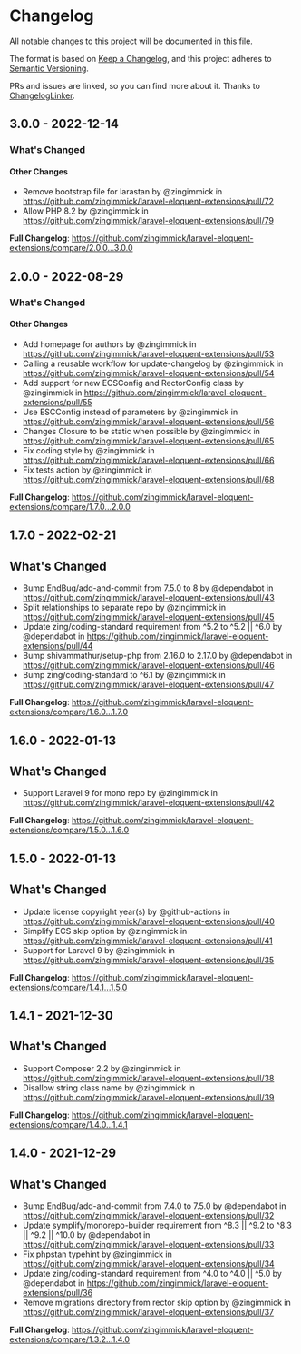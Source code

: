 # Changelog

All notable changes to this project will be documented in this file.

The format is based on [Keep a Changelog](https://keepachangelog.com/en/1.0.0/),
and this project adheres to [Semantic Versioning](https://semver.org/spec/v2.0.0.html).

PRs and issues are linked, so you can find more about it. Thanks to [ChangelogLinker](https://github.com/Symplify/ChangelogLinker).

<!-- changelog-linker -->
## 3.0.0 - 2022-12-14

<!-- Release notes generated using configuration in .github/release.yml at 3.x -->
### What's Changed

#### Other Changes

- Remove bootstrap file for larastan by @zingimmick in https://github.com/zingimmick/laravel-eloquent-extensions/pull/72
- Allow PHP 8.2 by @zingimmick in https://github.com/zingimmick/laravel-eloquent-extensions/pull/79

**Full Changelog**: https://github.com/zingimmick/laravel-eloquent-extensions/compare/2.0.0...3.0.0

## 2.0.0 - 2022-08-29

<!-- Release notes generated using configuration in .github/release.yml at 2.x -->
### What's Changed

#### Other Changes

- Add homepage for authors by @zingimmick in https://github.com/zingimmick/laravel-eloquent-extensions/pull/53
- Calling a reusable workflow for update-changelog by @zingimmick in https://github.com/zingimmick/laravel-eloquent-extensions/pull/54
- Add support for new ECSConfig and RectorConfig class by @zingimmick in https://github.com/zingimmick/laravel-eloquent-extensions/pull/55
- Use ESCConfig instead of parameters by @zingimmick in https://github.com/zingimmick/laravel-eloquent-extensions/pull/56
- Changes Closure to be static when possible by @zingimmick in https://github.com/zingimmick/laravel-eloquent-extensions/pull/65
- Fix coding style by @zingimmick in https://github.com/zingimmick/laravel-eloquent-extensions/pull/66
- Fix tests action by @zingimmick in https://github.com/zingimmick/laravel-eloquent-extensions/pull/68

**Full Changelog**: https://github.com/zingimmick/laravel-eloquent-extensions/compare/1.7.0...2.0.0

## 1.7.0 - 2022-02-21

## What's Changed

- Bump EndBug/add-and-commit from 7.5.0 to 8 by @dependabot in https://github.com/zingimmick/laravel-eloquent-extensions/pull/43
- Split relationships to separate repo by @zingimmick in https://github.com/zingimmick/laravel-eloquent-extensions/pull/45
- Update zing/coding-standard requirement from ^5.2 to ^5.2 || ^6.0 by @dependabot in https://github.com/zingimmick/laravel-eloquent-extensions/pull/44
- Bump shivammathur/setup-php from 2.16.0 to 2.17.0 by @dependabot in https://github.com/zingimmick/laravel-eloquent-extensions/pull/46
- Bump zing/coding-standard to ^6.1 by @zingimmick in https://github.com/zingimmick/laravel-eloquent-extensions/pull/47

**Full Changelog**: https://github.com/zingimmick/laravel-eloquent-extensions/compare/1.6.0...1.7.0

## 1.6.0 - 2022-01-13

## What's Changed

- Support Laravel 9 for mono repo by @zingimmick in https://github.com/zingimmick/laravel-eloquent-extensions/pull/42

**Full Changelog**: https://github.com/zingimmick/laravel-eloquent-extensions/compare/1.5.0...1.6.0

## 1.5.0 - 2022-01-13

## What's Changed

- Update license copyright year(s) by @github-actions in https://github.com/zingimmick/laravel-eloquent-extensions/pull/40
- Simplify ECS skip option by @zingimmick in https://github.com/zingimmick/laravel-eloquent-extensions/pull/41
- Support for Laravel 9 by @zingimmick in https://github.com/zingimmick/laravel-eloquent-extensions/pull/35

**Full Changelog**: https://github.com/zingimmick/laravel-eloquent-extensions/compare/1.4.1...1.5.0

## 1.4.1 - 2021-12-30

## What's Changed

- Support Composer 2.2 by @zingimmick in https://github.com/zingimmick/laravel-eloquent-extensions/pull/38
- Disallow string class name by @zingimmick in https://github.com/zingimmick/laravel-eloquent-extensions/pull/39

**Full Changelog**: https://github.com/zingimmick/laravel-eloquent-extensions/compare/1.4.0...1.4.1

## 1.4.0 - 2021-12-29

## What's Changed

- Bump EndBug/add-and-commit from 7.4.0 to 7.5.0 by @dependabot in https://github.com/zingimmick/laravel-eloquent-extensions/pull/32
- Update symplify/monorepo-builder requirement from ^8.3 || ^9.2 to ^8.3 || ^9.2 || ^10.0 by @dependabot in https://github.com/zingimmick/laravel-eloquent-extensions/pull/33
- Fix phpstan typehint by @zingimmick in https://github.com/zingimmick/laravel-eloquent-extensions/pull/34
- Update zing/coding-standard requirement from ^4.0 to ^4.0 || ^5.0 by @dependabot in https://github.com/zingimmick/laravel-eloquent-extensions/pull/36
- Remove migrations directory from rector skip option by @zingimmick in https://github.com/zingimmick/laravel-eloquent-extensions/pull/37

**Full Changelog**: https://github.com/zingimmick/laravel-eloquent-extensions/compare/1.3.2...1.4.0
